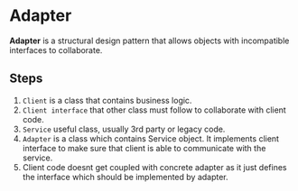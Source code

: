 # Adapter
**Adapter** is a structural design pattern that allows objects with incompatible interfaces to collaborate.
## Steps
1. `Client` is a class that contains business logic.
2. `Client interface` that other class must follow to collaborate with client code.
3. `Service` useful class, usually 3rd party or legacy code.
4. `Adapter` is a class which contains Service object. It implements client interface to make sure that client is able to communicate with the service.
5. Client code doesnt get coupled with concrete adapter as it just defines the interface which should be implemented by adapter. 